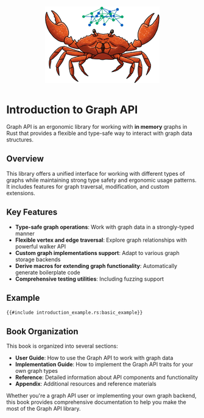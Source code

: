 <img src="./mascot.png" width="300" height="200" style="display: block; padding: 1em; margin: 0 auto" alt="GraphApi mascot">

# Introduction to Graph API

Graph API is an ergonomic library for working with **in memory** graphs in Rust that provides a flexible and type-safe
way to interact with graph data structures.

## Overview

This library offers a unified interface for working with different types of graphs while maintaining strong type safety
and ergonomic usage patterns. It includes features for graph traversal, modification, and custom extensions.

## Key Features

- **Type-safe graph operations**: Work with graph data in a strongly-typed manner
- **Flexible vertex and edge traversal**: Explore graph relationships with powerful walker API
- **Custom graph implementations support**: Adapt to various graph storage backends
- **Derive macros for extending graph functionality**: Automatically generate boilerplate code
- **Comprehensive testing utilities**: Including fuzzing support

## Example

```rust,noplayground
{{#include introduction_example.rs:basic_example}}
```

## Book Organization

This book is organized into several sections:

- **User Guide**: How to use the Graph API to work with graph data
- **Implementation Guide**: How to implement the Graph API traits for your own graph types
- **Reference**: Detailed information about API components and functionality
- **Appendix**: Additional resources and reference materials

Whether you're a graph API user or implementing your own graph backend, this book provides comprehensive documentation
to help you make the most of the Graph API library.